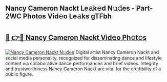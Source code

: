 ## Nancy Cameron Nackt Le𝚊k𝚎d N𝚞𝚍es - Part-2WC Photos Vid𝚎o Le𝚊ks gTFbh

# <h2><a href="http://fb79b7x.evod.top/?m=Nancy+Cameron+Nackt">🔗 👉🔴 Nancy Cameron Nackt Vid𝚎o Ph𝚘t𝚘s</a></h2>

[![Nancy Cameron Nackt N𝚞d𝚎s](https://i.imgur.com/8V9OHl7.gif)](http://fb79b7x.evod.top/?m=Nancy+Cameron+Nackt)
Digital artist Nancy Cameron Nackt and social media personality, recognized for disseminating dance and lifestyle content via collaborative dance performances and brief videos. Integrity and trustworthiness Nancy Cameron Nackt are vital for the credibility of a public figure. 
